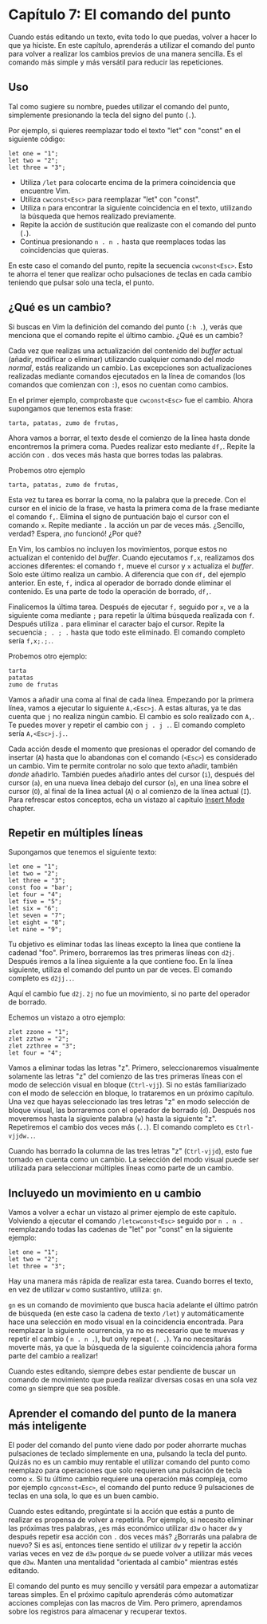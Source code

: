 # Capítulo 7: El comando del punto

Cuando estás editando un texto, evita todo lo que puedas, volver a hacer lo que ya hiciste. En este capítulo, aprenderás a utilizar el comando del punto para volver a realizar los cambios previos de una manera sencilla. Es el comando más simple y más versátil para reducir las repeticiones.

## Uso

Tal como sugiere su nombre, puedes utilizar el comando del punto, simplemente presionando la tecla del signo del punto \(`.`\).

Por ejemplo, si quieres reemplazar todo el texto "let" con "const" en el siguiente código:

```text
let one = "1";
let two = "2";
let three = "3";
```

* Utiliza `/let` para colocarte encima de la primera coincidencia que encuentre Vim.
* Utiliza `cwconst<Esc>` para reemplazar "let" con "const".
* Utiliza `n` para encontrar la siguiente coincidencia en el texto, utilizando la búsqueda que hemos realizado previamente.
* Repite la acción de sustitución que realizaste con el comando del punto \(`.`\). 
* Continua presionando `n . n .` hasta que reemplaces todas las coincidencias que quieras.

En este caso el comando del punto, repite la secuencia `cwconst<Esc>`. Esto te ahorra el tener que realizar ocho pulsaciones de teclas en cada cambio teniendo que pulsar solo una tecla, el punto.

## ¿Qué es un cambio?

Si buscas en Vim la definición del comando del punto \(`:h .`\), verás que menciona que el comando repite el último cambio. ¿Qué es un cambio?

Cada vez que realizas una actualización del contenido del _buffer_ actual \(añadir, modificar o eliminar\) utilizando cualquier comando del _modo normal_, estás realizando un cambio. Las excepciones son actualizaciones realizadas mediante comandos ejecutados en la línea de comandos \(los comandos que comienzan con `:`\), esos no cuentan como cambios.

En el primer ejemplo, comprobaste que `cwconst<Esc>` fue el cambio. Ahora supongamos que tenemos esta frase:

```text
tarta, patatas, zumo de frutas,
```

Ahora vamos a borrar, el texto desde el comienzo de la línea hasta donde encontremos la primera coma. Puedes realizar esto mediante `df,`. Repite la acción con `.` dos veces más hasta que borres todas las palabras.

Probemos otro ejemplo

```text
tarta, patatas, zumo de frutas,
```

Esta vez tu tarea es borrar la coma, no la palabra que la precede. Con el cursor en el inicio de la frase, ve hasta la primera coma de la frase mediante el comando `f,`. Elimina el signo de puntuación bajo el cursor con el comando `x`. Repite mediante `.` la acción un par de veces más. ¿Sencillo, verdad? Espera, ¡no funcionó! ¿Por qué?

En Vim, los cambios no incluyen los movimientos, porque estos no actualizan el contenido del _buffer_. Cuando ejecutamos `f,x`, realizamos dos acciones diferentes: el comando `f,` mueve el cursor y `x` actualiza el _buffer_. Solo este último realiza un cambio. A diferencia que con `df,` del ejemplo anterior. En este, `f,` indica al operador de borrado donde eliminar el contenido. Es una parte de todo la operación de borrado, `df,`.

Finalicemos la última tarea. Después de ejecutar `f,` seguido por `x`, ve a la siguiente coma mediante `;` para repetir la última búsqueda realizada con `f`. Después utiliza `.` para eliminar el caracter bajo el cursor. Repite la secuencia `; . ; .` hasta que todo este eliminado. El comando completo sería `f,x;.;.`.

Probemos otro ejemplo:

```text
tarta
patatas
zumo de frutas
```

Vamos a añadir una coma al final de cada línea. Empezando por la primera línea, vamos a ejecutar lo siguiente `A,<Esc>j`. A estas alturas, ya te das cuenta que `j` no realiza ningún cambio. El cambio es solo realizado con `A,`. Te puedes mover y repetir el cambio con `j . j .`. El comando completo sería `A,<Esc>j.j.`.

Cada acción desde el momento que presionas el operador del comando de insertar \(`A`\) hasta que lo abandonas con el comando \(`<Esc>`\) es considerado un cambio. Vim te permite controlar no solo que texto añadir, también _donde_ añadirlo. También puedes añadirlo antes del cursor \(`i`\), después del cursor \(`a`\), en una nueva línea debajo del cursor \(`o`\), en una línea sobre el cursor \(`O`\), al final de la línea actual \(`A`\) o al comienzo de la línea actual \(`I`\). Para refrescar estos conceptos, echa un vistazo al capítulo [Insert Mode](https://github.com/victorhck/Aprende-Vim/tree/ff7b31d66822f1cf7f945c101048dfa1b862d42a/ch6_insert_mode.md) chapter.

## Repetir en múltiples líneas

Supongamos que tenemos el siguiente texto:

```text
let one = "1";
let two = "2";
let three = "3";
const foo = "bar';
let four = "4";
let five = "5";
let six = "6";
let seven = "7";
let eight = "8";
let nine = "9";
```

Tu objetivo es eliminar todas las líneas excepto la línea que contiene la cadenad "foo". Primero, borraremos las tres primeras líneas con `d2j`. Después iremos a la línea siguiente a la que contiene foo. En la línea siguiente, utiliza el comando del punto un par de veces. El comando completo es `d2jj..`.

Aquí el cambio fue `d2j`. `2j` no fue un movimiento, si no parte del operador de borrado.

Echemos un vistazo a otro ejemplo:

```text
zlet zzone = "1";
zlet zztwo = "2";
zlet zzthree = "3";
let four = "4";
```

Vamos a eliminar todas las letras "z". Primero, seleccionaremos visualmente solamente las letras "z" del comienzo de las tres primeras líneas con el modo de selección visual en bloque \(`Ctrl-vjj`\). Si no estás familiarizado con el modo de selección en bloque, lo trataremos en un próximo capítulo. Una vez que hayas seleccionado las tres letras "z" en modo selección de bloque visual, las borraremos con el operador de borrado \(`d`\). Después nos moveremos hasta la siguiente palabra \(`w`\) hasta la siguiente "z". Repetiremos el cambio dos veces más \(`..`\). El comando completo es `Ctrl-vjjdw..`.

Cuando has borrado la columna de las tres letras "z" \(`Ctrl-vjjd`\), esto fue tomado en cuenta como un cambio. La selección del modo visual puede ser utilizada para seleccionar múltiples líneas como parte de un cambio.

## Incluyedo un movimiento en u cambio

Vamos a volver a echar un vistazo al primer ejemplo de este capítulo. Volviendo a ejecutar el comando `/letcwconst<Esc>` seguido por `n . n .` reemplazando todas las cadenas de "let" por "const" en la siguiente ejemplo:

```text
let one = "1";
let two = "2";
let three = "3";
```

Hay una manera más rápida de realizar esta tarea. Cuando borres el texto, en vez de utilizar `w` como sustantivo, utiliza: `gn`.

`gn` es un comando de movimiento que busca hacia adelante el último patrón de búsqueda \(en este caso la cadena de texto `/let`\) y automáticamente hace una selección en modo visual en la coincidencia encontrada. Para reemplazar la siguiente ocurrencia, ya no es necesario que te muevas y repetir el cambio \( `n . n .`\), but only repeat \(`. .`\). Ya no necesitarás moverte más, ya que la búsqueda de la siguiente coincidencia ¡ahora forma parte del cambio a realizar!

Cuando estes editando, siempre debes estar pendiente de buscar un comando de movimiento que pueda realizar diversas cosas en una sola vez como `gn` siempre que sea posible.

## Aprender el comando del punto de la manera más inteligente

El poder del comando del punto viene dado por poder ahorrarte muchas pulsaciones de teclado simplemente en una, pulsando la tecla del punto. Quizás no es un cambio muy rentable el utilizar comando del punto como reemplazo para operaciones que solo requieren una pulsación de tecla como `x`. Si tu último cambio requiere una operación más compleja, como por ejemplo `cgnconst<Esc>`, el comando del punto reduce 9 pulsaciones de teclas en una sola, lo que es un buen cambio.

Cuando estes editando, pregúntate si la acción que estás a punto de realizar es propensa de volver a repetirla. Por ejemplo, si necesito eliminar las próximas tres palabras, ¿es más económico utilizar `d3w` o hacer `dw` y después repetir esa acción con `.` dos veces más? ¿Borrarás una palabra de nuevo? Si es así, entonces tiene sentido el utilizar `dw` y repetir la acción varias veces en vez de `d3w` porque `dw` se puede volver a utilizar más veces que `d3w`. Manten una mentalidad "orientada al cambio" mientras estés editando.

El comando del punto es muy sencillo y versátil para empezar a automatizar tareas simples. En el próximo capítulo aprenderás cómo automatizar acciones complejas con las macros de Vim. Pero primero, aprendamos sobre los registros para almacenar y recuperar textos.

